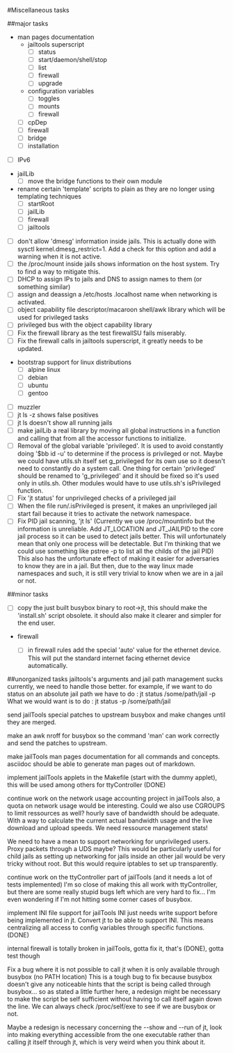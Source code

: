 #Miscellaneous tasks

##major tasks
- man pages documentation
  - jailtools superscript
    - [ ] status
    - [ ] start/daemon/shell/stop
    - [ ] list
    - [ ] firewall
    - [ ] upgrade
  - configuration variables
    - [ ] toggles
    - [ ] mounts
    - [ ] firewall
  - [ ] cpDep
  - [ ] firewall
  - [ ] bridge
  - [ ] installation
- [ ] IPv6
- jailLib
  - [ ] move the bridge functions to their own module
- rename certain 'template' scripts to plain as they are no longer using templating techniques
  - [ ] startRoot
  - [ ] jailLib
  - [ ] firewall
  - [ ] jailtools
- [ ] don't allow 'dmesg' information inside jails. This is actually done with sysctl kernel.dmesg_restrict=1.
      Add a check for this option and add a warning when it is not active.
- [ ] the /proc/mount inside jails shows information on the host system. Try to find a way to mitigate this.
- [ ] DHCP to assign IPs to jails and DNS to assign names to them (or something similar)
- [ ] assign and deassign a /etc/hosts <jailName>.localhost name when networking is activated.
- [ ] object capability file descriptor/macaroon shell/awk library which will be used for privileged tasks
- [ ] privileged bus with the object capability library
- [ ] Fix the firewall library as the test firewallSU fails miserably.
- [ ] Fix the firewall calls in jailtools superscript, it greatly needs to be updated.
- bootstrap support for linux distributions
  - [ ] alpine linux
  - [ ] debian
  - [ ] ubuntu
  - [ ] gentoo
- [ ] muzzler
- [ ] jt ls -z shows false positives
- [ ] jt ls doesn't show all running jails
- [ ] make jailLib a real library by moving all global instructions in a function and calling that from
      all the accessor functions to initialize.
- [ ] Removal of the global variable 'privileged'.
        It is used to avoid constantly doing '$bb id -u' to determine
        if the process is privileged or not. Maybe we could have utils.sh
        itself set g_privileged for its own use so it doesn't need to constantly
        do a system call. One thing for certain 'privileged' should be renamed to
        'g_privileged' and it should be fixed so it's used only in utils.sh.
        Other modules would have to use utils.sh's isPrivileged function.
- [ ] Fix 'jt status' for unprivileged checks of a privileged jail
- [ ] When the file run/.isPrivileged is present, it makes an unprivileged jail start
        fail because it tries to activate the network namespace.
- [ ] Fix PID jail scanning, 'jt ls'
        (Currently we use /proc/mountinfo but the information is unreliable.
        Add JT_LOCATION and JT_JAILPID to the core jail process so it can be
        used to detect jails better. This will unfortunately mean that only
        one process will be detectable. But I'm thinking that we could use
        something like pstree -p to list all the childs of the jail PID)
        This also has the unfortunate effect of making it easier for adversaries
        to know they are in a jail. But then, due to the way linux made namespaces
        and such, it is still very trivial to know when we are in a jail or not.

##minor tasks
- [ ] copy the just built busybox binary to root->jt, this should make the 'install.sh' script obsolete.
      it should also make it clearer and simpler for the end user.
- firewall
  - [ ] in firewall rules add the special 'auto' value for the ethernet device. This will put the
        standard internet facing ethernet device automatically.


##unorganized tasks
jailtools's arguments and jail path management sucks currently, we need to handle those better.
for example, if we want to do status on an absolute jail path we have to do :
jt status /some/path/jail -p
What we would want is to do :
jt status -p /some/path/jail

send jailTools special patches to upstream busybox and make changes until they are merged.

make an awk nroff for busybox so the command 'man' can work correctly and send the patches to upstream.

make jailTools man pages documentation for all commands and concepts. asciidoc should be able to generate
man pages out of markdown.

implement jailTools applets in the Makefile (start with the dummy applet), this will be used among others for ttyController (DONE)

continue work on the network usage accounting project in jailTools
also, a quota on network usage would be interesting.
Could we also use CGROUPS to limit ressources as well?
hourly save of bandwidth should be adequate.
With a way to calculate the current actual bandwidth usage and the
live download and upload speeds.
We need ressource management stats!

We need to have a mean to support networking for unprivileged users. Proxy packets through a UDS maybe?
This would be particularly useful for child jails as setting up networking for jails inside an other
jail would be very tricky without root. But this would require iptables to set up transparently.

continue work on the ttyController part of jailTools (and it needs a lot of tests implemented)
	I'm so close of making this all work with ttyController, but there are some really stupid bugs
	left which are very hard to fix... I'm even wondering if I'm not hitting some corner cases
	of busybox.

implement INI file support for jailTools
INI just needs write support before being implemented in jt.
Convert jt to be able to support INI. This means centralizing all access to config variables through
specific functions. (DONE)

internal firewall is totally broken in jailTools, gotta fix it, that's (DONE), gotta test though

Fix a bug where it is not possible to call jt when it is only available through busybox (no PATH location)
	This is a tough bug to fix because busybox doesn't give any noticeable hints that the script is being called
	through busybox... so as stated a little further here, a redesign might be necessary to make the script
	be self sufficient without having to call itself again down the line. We can always check /proc/self/exe to see if we are busybox or not.

Maybe a redesign is necessary concerning the --show and --run of jt, look into making everything accessible from
the one executable rather than calling jt itself through jt, which is very weird when you think about it.
